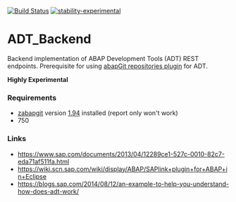 [![Build Status](https://travis-ci.org/abapGit/ADT_Backend.svg?branch=master)](https://travis-ci.org/abapGit/ADT_Backend) [![stability-experimental](https://img.shields.io/badge/stability-experimental-orange.svg)](https://github.com/emersion/stability-badges#experimental)

# ADT_Backend

Backend implementation of ABAP Development Tools (ADT) REST endpoints. Prerequisite for using [abapGit repositories plugin](https://eclipse.abapgit.org/updatesite/) for ADT.

**Highly Experimental**

### Requirements

- [zabapgit](https://github.com/larshp/abapGit) version [1.94](https://github.com/larshp/abapGit/releases/tag/v1.94.0) installed (report only won't work)
- 750

### Links

- https://www.sap.com/documents/2013/04/12289ce1-527c-0010-82c7-eda71af511fa.html
- https://wiki.scn.sap.com/wiki/display/ABAP/SAPlink+plugin+for+ABAP+in+Eclipse
- https://blogs.sap.com/2014/08/12/an-example-to-help-you-understand-how-does-adt-work/
